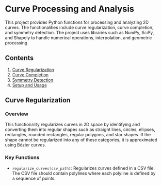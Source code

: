 # Curve Processing and Analysis

This project provides Python functions for processing and analyzing 2D curves. The functionalities include curve regularization, curve completion, and symmetry detection. The project uses libraries such as NumPy, SciPy, and Shapely to handle numerical operations, interpolation, and geometric processing.

## Contents

1. [Curve Regularization](#curve-regularization)
2. [Curve Completion](#curve-completion)
3. [Symmetry Detection](#symmetry-detection)
4. [Setup and Usage](#setup-and-usage)

## Curve Regularization

### Overview

This functionality regularizes curves in 2D space by identifying and converting them into regular shapes such as straight lines, circles, ellipses, rectangles, rounded rectangles, regular polygons, and star shapes. If the shape cannot be regularized into any of these categories, it is approximated using Bézier curves.

### Key Functions

- `regularize_curves(csv_path)`: Regularizes curves defined in a CSV file. The CSV file should contain polylines where each polyline is defined by a sequence of points.

